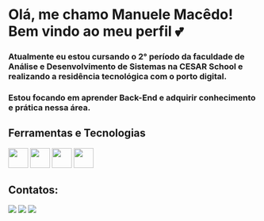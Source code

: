 # Olá, me chamo Manuele Macêdo! Bem vindo ao meu perfil 💕



### Atualmente eu estou cursando o 2° período da faculdade de Análise e Desenvolvimento de Sistemas na CESAR School e realizando a residência tecnológica com o porto digital.
### Estou focando em aprender Back-End e adquirir conhecimento e prática nessa área.

## Ferramentas e Tecnologias
<img src="https://cdn.jsdelivr.net/gh/devicons/devicon@latest/icons/html5/html5-original.svg" width="40" height="40"/> <img src="https://cdn.jsdelivr.net/gh/devicons/devicon@latest/icons/css3/css3-original.svg" width="40" height="40"/> <img src="https://cdn.jsdelivr.net/gh/devicons/devicon@latest/icons/javascript/javascript-original.svg" width="40" height="40"/> <img src="https://cdn.jsdelivr.net/gh/devicons/devicon@latest/icons/python/python-original.svg" width="40" height="40"/>

## Contatos:
<div>
<a href="https://www.instagram.com/manuux__/" target="_blank"><img loading="lazy" src="https://img.shields.io/badge/-Instagram-%23E4405F?style=for-the-badge&logo=instagram&logoColor=white" target="_blank"></a>
<a href = "mailto:manuelemacedo.ads@gmail.com"><img loading="lazy" src="https://img.shields.io/badge/Gmail-D14836?style=for-the-badge&logo=gmail&logoColor=white" target="_blank"></a>
<a href="https://www.linkedin.com/in/manuele-mac%C3%AAdo/" target="_blank"><img loading="lazy" src="https://img.shields.io/badge/-LinkedIn-%230077B5?style=for-the-badge&logo=linkedin&logoColor=white" target="_blank"></a>   
</div>
                   
          
           
          

